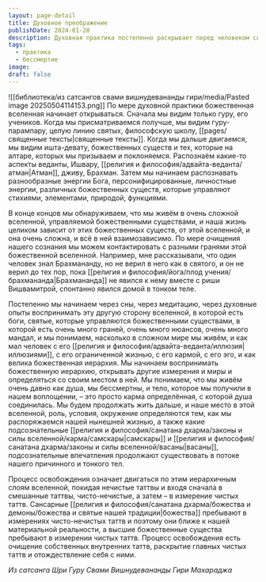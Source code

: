```yaml
---
layout: page-detail
title: Духовное преображение
publishDate: 2024-01-28
description: Духовная практика постепенно раскрывает перед человеком сложную божественную вселенную и иерархию, где всё взаимосвязано и управляется высшими существами. Очищая сознание, человек начинает воспринимать другие измерения, осознаёт свою бессмертную природу и роль в этой вселенной. Освобождение достигается через очищение внутренних таттв и отождествление с чистыми уровнями бытия.
tags:
  - практика
  - бессмертие
image: 
draft: false
---
```

![[библиотека/из сатсангов свами вишнудевананды гири/media/Pasted image 20250504114153.png]]
 По мере духовной практики божественная вселенная начинает открываться. Сначала мы видим только гуру, его учеников. Когда мы присматриваемся получше, мы видим гуру-парампару, целую линию святых, философскую школу, [[pages/священные тексты|священные тексты]]. Когда мы дальше двигаемся, мы видим ишта-девату, божественных существ и тех, которые на алтаре, которых мы призываем и поклоняемся. Распознаём какие-то аспекты веданты, Ишвару, [[религия и философия/адвайта-веданта/атман|Атман]], дживу, Брахман. Затем мы начинаем распознавать разнообразные энергии Бога, персонифицированные, личностные энергии, различных божественных существ, которые управляют стихиями, элементами, природой, функциями.

 В конце концов мы обнаруживаем, что мы живём в очень сложной вселенной, управляемой божественными существами, и наша жизнь целиком зависит от этих божественных существ, от этой вселенной, и она очень сложна, и всё в ней взаимозависимо. По мере очищения нашего сознания мы можем контактировать с разными гранями этой божественной вселенной. Например, мне рассказывали, что один человек знал Брахмананду, но не верил в него как в святого, и он не верил до тех пор, пока [[религия и философия/йога/плод учения/брахмананда|Брахмананда]] не явился к нему вместе с риши Вишвамитрой, спонтанно явился домой в тонком теле.

 Постепенно мы начинаем через сны, через медитацию, через духовные опыты воспринимать эту другую сторону вселенной, в которой есть боги, святые, которые управляются божественными существами, в которой есть очень много граней, очень много нюансов, очень много мандал, и мы понимаем, насколько в сложном мире мы живём, и как мал человек с его [[религия и философия/адвайта-веданта/иллюзия|иллюзиями]], с его ограниченной жизнью, с его кармой, с его эго, и как велика божественная иерархия. Мы начинаем воспринимать божественную иерархию, открывать другие измерения и миры и определяться со своим местом в ней. Мы понимаем, что мы живём очень давно как душа, мы бессмертны, и тело, которое мы получили в нашем воплощении, – это просто карма определённая, с которой душа соединилась. Мы будем продолжать жить дальше, и наше место в этой вселенной, роль, условия, окружение определяются тем, как мы распоряжаемся нашей нынешней жизнью, а также какие подсознательные [[религия и философия/санатана дхарма/законы и силы вселенной/карма/самскары|самскары]] и [[религия и философия/санатана дхарма/законы и силы вселенной/васаны|васаны]], подсознательные впечатления продолжают существовать в потоке нашего причинного и тонкого тел.

 Процесс освобождения означает двигаться по этим иерархичным слоям вселенной, покидая нечистые таттвы и входя сначала в смешанные таттвы, чисто-нечистые, а затем – в измерение чистых таттв. Сансарные [[религия и философия/санатана дхарма/божества и демоны/божества и святые нашей традиции|божества]] пребывают в измерениях чисто-нечистых таттв и поэтому они ближе к нашей материальной реальности, а высшие божественные существа пребывают в измерении чистых таттв. Процесс освобождения есть очищение собственных внутренних таттв, раскрытие главных чистых таттв и отождествление себя с ними.

*Из сатсанга Шри Гуру Свами Вишнудевананды Гири Махараджа*